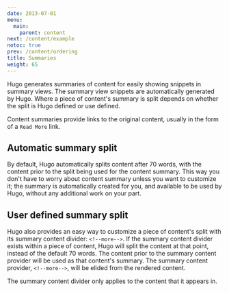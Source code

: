 ```yaml
---
date: 2013-07-01
menu:
  main:
    parent: content
next: /content/example
notoc: true
prev: /content/ordering
title: Summaries
weight: 65
---
```


Hugo generates summaries of content for easily showing snippets in summary views. The summary view snippets are automatically generated by Hugo. Where a piece of content's summary is split depends on whether the split is Hugo defined or use defined.

Content summaries provide links to the original content, usually in the form of a `Read More` link.

## Automatic summary split

By default, Hugo automatically splits content after 70 words, with the content prior to the split being used for the content summary. This way you don't have to worry about content summary unless you want to customize it; the summary is automatically created for you, and available to be used by Hugo, without any additional work on your part.

## User defined summary split

Hugo also provides an easy way to customize a piece of content's split with its summary content divider:  <code>&#60;&#33;&#45;&#45;more&#45;&#45;&#62;</code>. If the summary content divider exists within a piece of content, Hugo will split the content at that point, instead of the default 70 words. The content prior to the summary content provider will be used as that content's summary. The summary content provider, <code>&#60;&#33;&#45;&#45;more&#45;&#45;&#62;</code>, will be elided from the rendered content.

The summary content divider only applies to the content that it appears in.
